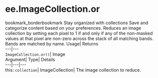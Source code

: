  
#  ee.ImageCollection.or 
bookmark_borderbookmark Stay organized with collections  Save and categorize content based on your preferences.
Reduces an image collection by setting each pixel to 1 if and only if any of the non-masked values at that pixel are non-zero across the stack of all matching bands. Bands are matched by name. 
Usage| Returns  
---|---  
`ImageCollection.or()`| Image  
Argument| Type| Details  
---|---|---  
this: `collection`| ImageCollection| The image collection to reduce.  
